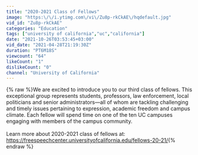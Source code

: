 ```yaml
---
title: "2020-2021 Class of Fellows"
image: "https:\/\/i.ytimg.com\/vi\/Zu8p-rkCkAE\/hqdefault.jpg"
vid_id: "Zu8p-rkCkAE"
categories: "Education"
tags: ["university of california","uc","california"]
date: "2021-10-26T03:53:45+03:00"
vid_date: "2021-04-28T21:19:30Z"
duration: "PT6M18S"
viewcount: "64"
likeCount: "1"
dislikeCount: "0"
channel: "University of California"
---
```

{% raw %}We are excited to introduce you to our third class of fellows. This exceptional group represents students, professors, law enforcement, local politicians and senior administrators—all of whom are tackling challenging and timely issues pertaining to expression, academic freedom and campus climate. Each fellow will spend time on one of the ten UC campuses engaging with members of the campus community.<br /><br />Learn more about 2020-2021 class of fellows at: <a rel="nofollow" target="blank" href="https://freespeechcenter.universityofcalifornia.edu/fellows-20-21/">https://freespeechcenter.universityofcalifornia.edu/fellows-20-21/</a>{% endraw %}
